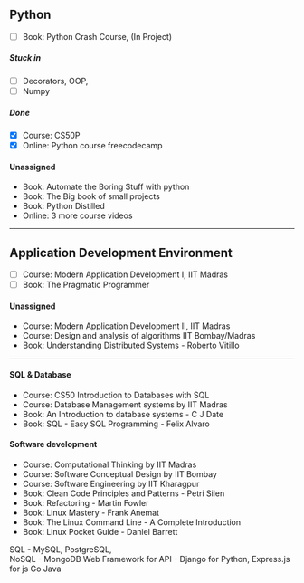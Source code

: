 ## Python

- [ ] Book: Python Crash Course,  (In Project)
##### Stuck in
- [ ] Decorators,  OOP,  
- [ ] Numpy
##### Done
- [x] Course: CS50P
- [x] Online: Python course freecodecamp

#### Unassigned
* Book: Automate the Boring Stuff with python
* Book: The Big book of small projects
* Book: Python Distilled
* Online: 3 more course videos

____________

## Application Development Environment

- [ ] Course: Modern Application Development I, IIT Madras
- [ ] Book: The Pragmatic Programmer

#### Unassigned
* Course: Modern Application Development II, IIT Madras
* Course: Design and analysis of algorithms IIT Bombay/Madras
* Book: Understanding Distributed Systems - Roberto Vitillo

_____

#### SQL & Database
* Course: CS50 Introduction to Databases with SQL
* Course: Database Management systems by IIT Madras
* Book: An Introduction to database systems - C J Date
* Book: SQL - Easy SQL Programming - Felix Alvaro
#### Software development
* Course: Computational Thinking by IIT Madras
* Course: Software Conceptual Design by IIT Bombay
* Course: Software Engineering by IIT Kharagpur
* Book: Clean Code Principles and Patterns - Petri Silen
* Book: Refactoring - Martin Fowler
* Book: Linux Mastery - Frank Anemat
* Book: The Linux Command Line - A Complete Introduction
* Book: Linux Pocket Guide - Daniel Barrett



SQL - MySQL, PostgreSQL,       
NoSQL - MongoDB
Web Framework for API - Django for Python, Express.js for js
Go
Java
